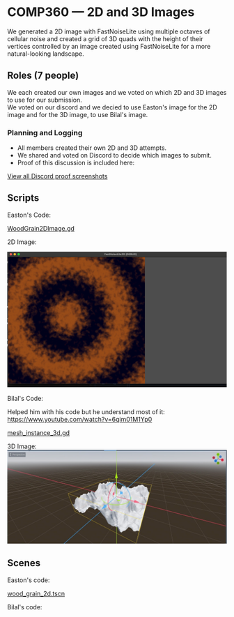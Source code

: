 # COMP360 — 2D and 3D Images

We generated a 2D image with FastNoiseLite using multiple octaves of cellular noise and created a grid of 3D quads with the height of their vertices controlled by an image created using FastNoiseLite for a more natural-looking landscape.

## Roles (7 people)

We each created our own images and we voted on which 2D and 3D images to use for our submission. <br>
We voted on our discord and we decied to use Easton's image for the 2D image and for the 3D image, to use Bilal's image.

### Planning and Logging
- All members created their own 2D and 3D attempts. 
- We shared and voted on Discord to decide which images to submit.
- Proof of this discussion is included here:

[View all Discord proof screenshots](2D%20and%203D%20Image%20Attempts)



## Scripts

Easton's Code:

[WoodGrain2DImage.gd](Scripts/2D/WoodGrain2DImage.gd)

2D Image:

![alt text](image.png)

Bilal's Code:

Helped him with his code but he understand most of it: https://www.youtube.com/watch?v=6qim01M1Yp0

[mesh_instance_3d.gd](Scripts/3D/mesh_instance_3d.gd)

3D Image:
![alt text](image-1.png)


## Scenes

Easton's code:

[wood_grain_2d.tscn](Scenes/wood_grain_2d.tscn)

Bilal's code:

